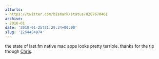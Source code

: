 ```yaml
---
alturls:
- https://twitter.com/bismark/status/8207670461
archive:
- 2010-01
date: '2010-01-25T21:29:34+00:00'
slug: '1264454974'
---
```


the state of last.fm native mac apps looks pretty terrible. thanks for the tip though [Chris](https://twitter.com/chrisotting).

